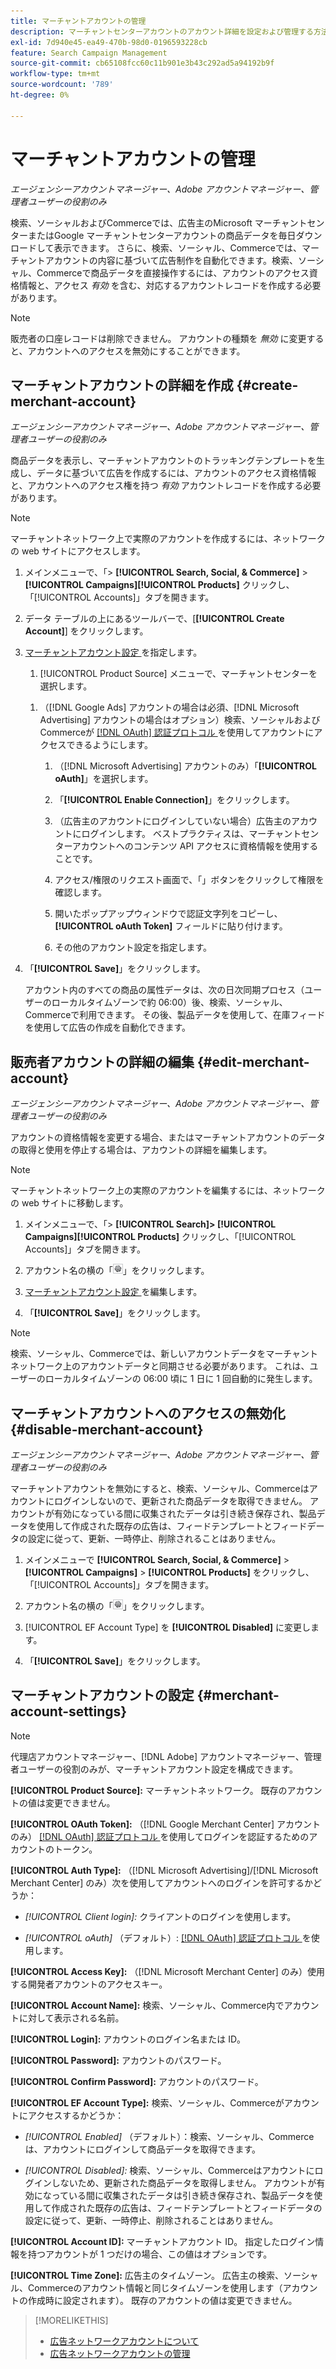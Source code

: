 ```yaml
---
title: マーチャントアカウントの管理
description: マーチャントセンターアカウントのアカウント詳細を設定および管理する方法について説明します。
exl-id: 7d940e45-ea49-470b-98d0-0196593228cb
feature: Search Campaign Management
source-git-commit: cb65108fcc60c11b901e3b43c292ad5a94192b9f
workflow-type: tm+mt
source-wordcount: '789'
ht-degree: 0%

---
```


# マーチャントアカウントの管理

*エージェンシーアカウントマネージャー、Adobe アカウントマネージャー、管理者ユーザーの役割のみ*

検索、ソーシャルおよびCommerceでは、広告主のMicrosoft マーチャントセンターまたはGoogle マーチャントセンターアカウントの商品データを毎日ダウンロードして表示できます。 さらに、検索、ソーシャル、Commerceでは、マーチャントアカウントの内容に基づいて広告制作を自動化できます。検索、ソーシャル、Commerceで商品データを直接操作するには、アカウントのアクセス資格情報と、アクセス *有効* を含む、対応するアカウントレコードを作成する必要があります。

>[!NOTE]
>
>販売者の口座レコードは削除できません。 アカウントの種類を *無効* に変更すると、アカウントへのアクセスを無効にすることができます。

## マーチャントアカウントの詳細を作成 {#create-merchant-account}

*エージェンシーアカウントマネージャー、Adobe アカウントマネージャー、管理者ユーザーの役割のみ*

商品データを表示し、マーチャントアカウントのトラッキングテンプレートを生成し、データに基づいて広告を作成するには、アカウントのアクセス資格情報と、アカウントへのアクセス権を持つ *有効* アカウントレコードを作成する必要があります。

>[!NOTE]
>
>マーチャントネットワーク上で実際のアカウントを作成するには、ネットワークの web サイトにアクセスします。

1. メインメニューで、「\> **[!UICONTROL Search, Social, & Commerce]** \> **[!UICONTROL Campaigns]**&#x200B;**[!UICONTROL Products]** クリックし、「[!UICONTROL Accounts]」タブを開きます。

1. データ テーブルの上にあるツールバーで、[**[!UICONTROL Create Account]**] をクリックします。

1. [ マーチャントアカウント設定 ](#merchant-account-settings) を指定します。

   1. [!UICONTROL Product Source] メニューで、マーチャントセンターを選択します。

   <!--

   1. ([!DNL Meta Ads] accounts only) Log in to the [!DNL Meta Ads] account.

   And are there additional steps just for Meta? If so, create a separate procedure for it.
   
   -->

   1. （[!DNL Google Ads] アカウントの場合は必須、[!DNL Microsoft Advertising] アカウントの場合はオプション）検索、ソーシャルおよびCommerceが [[!DNL OAuth]  認証プロトコル ](https://oauth.net/2/) を使用してアカウントにアクセスできるようにします。

      1. （[!DNL Microsoft Advertising] アカウントのみ）「**[!UICONTROL oAuth]**」を選択します。

      1. 「**[!UICONTROL Enable Connection]**」をクリックします。

      1. （広告主のアカウントにログインしていない場合）広告主のアカウントにログインします。 ベストプラクティスは、マーチャントセンターアカウントへのコンテンツ API アクセスに資格情報を使用することです。

      1. アクセス/権限のリクエスト画面で、「」ボタンをクリックして権限を確認します。

      1. 開いたポップアップウィンドウで認証文字列をコピーし、**[!UICONTROL oAuth Token]** フィールドに貼り付けます。

      1. その他のアカウント設定を指定します。

1. 「**[!UICONTROL Save]**」をクリックします。

   アカウント内のすべての商品の属性データは、次の日次同期プロセス（ユーザーのローカルタイムゾーンで約 06:00）後、検索、ソーシャル、Commerceで利用できます。 その後、製品データを使用して、在庫フィードを使用して広告の作成を自動化できます。

## 販売者アカウントの詳細の編集 {#edit-merchant-account}

*エージェンシーアカウントマネージャー、Adobe アカウントマネージャー、管理者ユーザーの役割のみ*

アカウントの資格情報を変更する場合、またはマーチャントアカウントのデータの取得と使用を停止する場合は、アカウントの詳細を編集します。

>[!NOTE]
>
>マーチャントネットワーク上の実際のアカウントを編集するには、ネットワークの web サイトに移動します。

1. メインメニューで、「\> **[!UICONTROL Search]\> [!UICONTROL Campaigns][!UICONTROL Products]** クリックし、「[!UICONTROL Accounts]」タブを開きます。

1. アカウント名の横の「![ 設定を表示/編集 ](/help/search-social-commerce/assets/settings.png " 設定を表示/編集 ")」をクリックします。

1. [ マーチャントアカウント設定 ](#merchant-account-settings) を編集します。

1. 「**[!UICONTROL Save]**」をクリックします。

>[!NOTE]
>
>検索、ソーシャル、Commerceでは、新しいアカウントデータをマーチャントネットワーク上のアカウントデータと同期させる必要があります。 これは、ユーザーのローカルタイムゾーンの 06:00 頃に 1 日に 1 回自動的に発生します。

## マーチャントアカウントへのアクセスの無効化 {#disable-merchant-account}

*エージェンシーアカウントマネージャー、Adobe アカウントマネージャー、管理者ユーザーの役割のみ*

マーチャントアカウントを無効にすると、検索、ソーシャル、Commerceはアカウントにログインしないので、更新された商品データを取得できません。 アカウントが有効になっている間に収集されたデータは引き続き保存され、製品データを使用して作成された既存の広告は、フィードテンプレートとフィードデータの設定に従って、更新、一時停止、削除されることはありません。

1. メインメニューで **[!UICONTROL Search, Social, & Commerce]** \> **[!UICONTROL Campaigns]** \> **[!UICONTROL Products]** をクリックし、「[!UICONTROL Accounts]」タブを開きます。

1. アカウント名の横の「![ 設定を表示/編集 ](/help/search-social-commerce/assets/settings.png " 設定を表示/編集 ")」をクリックします。

1. [!UICONTROL EF Account Type] を **[!UICONTROL Disabled]** に変更します。

1. 「**[!UICONTROL Save]**」をクリックします。

## マーチャントアカウントの設定 {#merchant-account-settings}

>[!NOTE]
>
>代理店アカウントマネージャー、[!DNL Adobe] アカウントマネージャー、管理者ユーザーの役割のみが、マーチャントアカウント設定を構成できます。

**[!UICONTROL Product Source]:** マーチャントネットワーク。 既存のアカウントの値は変更できません。

**[!UICONTROL OAuth Token]:** （[!DNL Google Merchant Center] アカウントのみ） [[!DNL OAuth]  認証プロトコル ](https://oauth.net/2/) を使用してログインを認証するためのアカウントのトークン。

**[!UICONTROL Auth Type]:** （[!DNL Microsoft Advertising]/[!DNL Microsoft Merchant Center] のみ）次を使用してアカウントへのログインを許可するかどうか：

* *[!UICONTROL Client login]:* クライアントのログインを使用します。

* *[!UICONTROL oAuth]* （デフォルト）: [[!DNL OAuth]  認証プロトコル ](https://oauth.net/2/) を使用します。

**[!UICONTROL Access Key]:** （[!DNL Microsoft Merchant Center] のみ）使用する開発者アカウントのアクセスキー。

**[!UICONTROL Account Name]:** 検索、ソーシャル、Commerce内でアカウントに対して表示される名前。

**[!UICONTROL Login]:** アカウントのログイン名または ID。

**[!UICONTROL Password]:** アカウントのパスワード。

**[!UICONTROL Confirm Password]:** アカウントのパスワード。

**[!UICONTROL EF Account Type]:** 検索、ソーシャル、Commerceがアカウントにアクセスするかどうか：

* *[!UICONTROL Enabled]* （デフォルト）：検索、ソーシャル、Commerceは、アカウントにログインして商品データを取得できます。

* *[!UICONTROL Disabled]:* 検索、ソーシャル、Commerceはアカウントにログインしないため、更新された商品データを取得しません。 アカウントが有効になっている間に収集されたデータは引き続き保存され、製品データを使用して作成された既存の広告は、フィードテンプレートとフィードデータの設定に従って、更新、一時停止、削除されることはありません。

**[!UICONTROL Account ID]:** マーチャントアカウント ID。 指定したログイン情報を持つアカウントが 1 つだけの場合、この値はオプションです。

**[!UICONTROL Time Zone]:** 広告主のタイムゾーン。 広告主の検索、ソーシャル、Commerceのアカウント情報と同じタイムゾーンを使用します（アカウントの作成時に設定されます）。 既存のアカウントの値は変更できません。

>[!MORELIKETHIS]
>
>* [ 広告ネットワークアカウントについて ](ad-network-account-about.md)
>* [ 広告ネットワークアカウントの管理 ](ad-network-account-manage.md)
